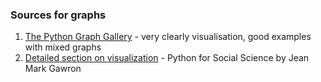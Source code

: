 ### Sources for graphs

1. [The Python Graph Gallery](https://python-graph-gallery.com) - very clearly visualisation, good examples with mixed graphs
1. [Detailed section on visualization](https://gawron.sdsu.edu/python_for_ss/course_core/book_draft) - Python for Social Science by Jean Mark Gawron
